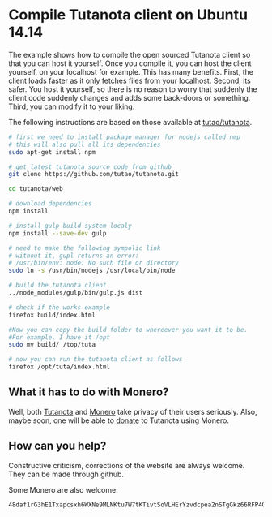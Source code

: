 # Compile Tutanota client on Ubuntu 14.14
The example shows how to compile the open sourced Tutanota
client so that you can host it yourself. Once you compile it,
you can host the client yourself, on your localhost for example. This has many benefits. First, the client loads faster as it only fetches files
from your localhost. Second, its safer. You host it yourself, so there is no reason to worry that suddenly the client code suddenly changes and adds some back-doors or something.  Third, you can modify it to your liking.  

The following instructions are based on those available at [tutao/tutanota](https://github.com/tutao/tutanota/#building-and-running-your-own-tutanota-web-client).

```bash
# first we need to install package manager for nodejs called nmp
# this will also pull all its dependencies
sudo apt-get install npm

# get latest tutanota source code from github
git clone https://github.com/tutao/tutanota.git

cd tutanota/web

# download dependencies
npm install

# install gulp build system localy
npm install --save-dev gulp

# need to make the following sympolic link
# without it, gupl returns an error:
# /usr/bin/env: node: No such file or directory
sudo ln -s /usr/bin/nodejs /usr/local/bin/node

# build the tutanota client
../node_modules/gulp/bin/gulp.js dist

# check if the works example
firefox build/index.html

#Now you can copy the build folder to whereever you want it to be.
#For example, I have it /opt
sudo mv build/ /top/tuta

# now you can run the tutanota client as follows
firefox /opt/tuta/index.html
```

## What it has to do with Monero?

Well, both [Tutanota](https://tutanota.com/) and [Monero](https://getmonero.org) take privacy of their users seriously. Also, maybe soon, one will be able to [donate](http://tutanota.uservoice.com/forums/237921-general/suggestions/9968298-accept-monero-xmr-for-donations) to Tutanota using Monero.

## How can you help?

Constructive criticism, corrections of the website are always welcome.  
They can be made through github.

Some Monero are also welcome:
```
48daf1rG3hE1Txapcsxh6WXNe9MLNKtu7W7tKTivtSoVLHErYzvdcpea2nSTgGkz66RFP4GKVAsTV14v6G3oddBTHfxP6tU
```
